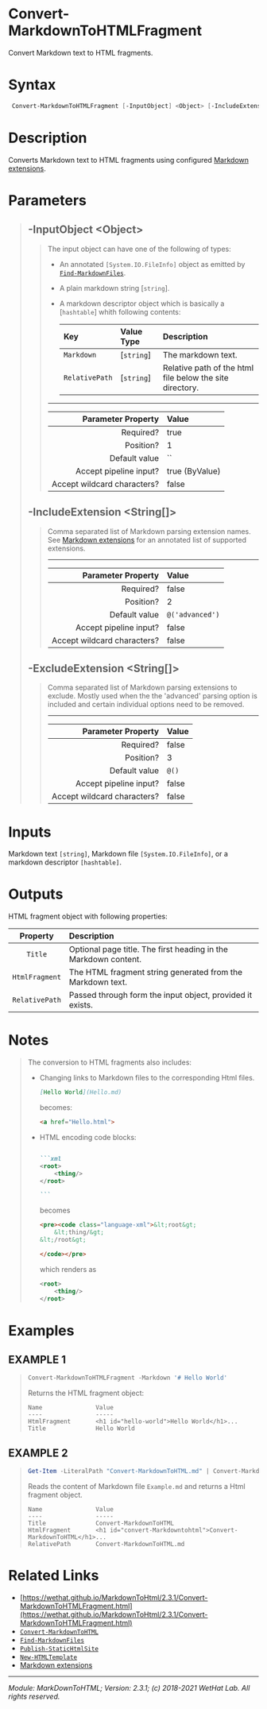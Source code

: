 ﻿# Convert-MarkdownToHTMLFragment

Convert Markdown text to HTML fragments.

# Syntax
```PowerShell
 Convert-MarkdownToHTMLFragment [-InputObject] <Object> [-IncludeExtension] <String[]> [-ExcludeExtension] <String[]>  [<CommonParameters>] 
```


# Description


Converts Markdown text to HTML fragments using configured
[Markdown extensions](about_MarkdownToHTML.md#supported-markdown-extensions).





# Parameters

<blockquote>



## -InputObject \<Object\>

<blockquote>

The input object can have one of the following of types:
* An annotated `[System.IO.FileInfo]` object as emitted by [`Find-MarkdownFiles`](Find-MarkdownFiles.md).
* A plain markdown string [`string`].
* A markdown descriptor object which is basically a [`hashtable`] whith following contents:

  | Key            | Value Type | Description                                              |
  | :------------- | :--------- | :------------------------------------------------------- |
  | `Markdown`     | [`string`] | The markdown text.                                       |
  | `RelativePath` | [`string`] | Relative path of the html file below the site directory. |

---

Parameter Property         | Value
--------------------------:|:----------
Required?                  | true
Position?                  | 1
Default value              | ``
Accept pipeline input?     | true (ByValue)
Accept wildcard characters?| false

</blockquote>
 

## -IncludeExtension \<String[]\>

<blockquote>

Comma separated list of Markdown parsing extension names.
See [Markdown extensions](about_MarkdownToHTML.md#supported-markdown-extensions)
for an annotated list of supported extensions.

---

Parameter Property         | Value
--------------------------:|:----------
Required?                  | false
Position?                  | 2
Default value              | `@('advanced')`
Accept pipeline input?     | false
Accept wildcard characters?| false

</blockquote>
 

## -ExcludeExtension \<String[]\>

<blockquote>

Comma separated list of Markdown parsing extensions to exclude.
Mostly used when the the 'advanced' parsing option is included and
certain individual options need to be removed.

---

Parameter Property         | Value
--------------------------:|:----------
Required?                  | false
Position?                  | 3
Default value              | `@()`
Accept pipeline input?     | false
Accept wildcard characters?| false

</blockquote>


</blockquote>


# Inputs
Markdown text `[string]`, Markdown file `[System.IO.FileInfo]`,
or a markdown descriptor `[hashtable]`.


# Outputs
HTML fragment object with following properties:

| Property       | Description                                                     |
| :------------: | :-------------------------------------------------------------- |
| `Title`        | Optional page title. The first heading in the Markdown content. |
| `HtmlFragment` | The HTML fragment string generated from the Markdown text.      |
| `RelativePath` | Passed through form the input object, provided it exists.       |

# Notes

<blockquote>

The conversion to HTML fragments also includes:

* Changing links to Markdown files to the corresponding Html files.

  ~~~ Markdown
  [Hello World](Hello.md)
  ~~~

  becomes:

  ~~~ html
  <a href="Hello.html">
  ~~~

* HTML encoding code blocks:

  ~~~ Markdown

  ```xml
  <root>
      <thing/>
  </root>

  ```
  ~~~

  becomes

  ~~~ HTML
  <pre><code class="language-xml">&lt;root&gt;
      &lt;thing/&gt;
  &lt;/root&gt;

  </code></pre>
  ~~~

  which renders as

  ```xml
  <root>
      <thing/>
  </root>

  ```

</blockquote>


# Examples


## EXAMPLE 1

> ~~~ PowerShell
> Convert-MarkdownToHTMLFragment -Markdown '# Hello World'
> ~~~
>
> 
> Returns the HTML fragment object:
> 
>     Name               Value
>     ----               -----
>     HtmlFragment       <h1 id="hello-world">Hello World</h1>...
>     Title              Hello World
> 
> 
> 
> 
> 
> 
> 
> 
> 
> 
> 
> 
 
## EXAMPLE 2

> ~~~ PowerShell
> Get-Item -LiteralPath "Convert-MarkdownToHTML.md" | Convert-MarkdownToHTMLFragment
> ~~~
>
> 
> Reads the content of Markdown file `Example.md` and returns a Html fragment object.
> 
>     Name               Value
>     ----               -----
>     Title              Convert-MarkdownToHTML
>     HtmlFragment       <h1 id="convert-Markdowntohtml">Convert-MarkdownToHTML</h1>...
>     RelativePath       Convert-MarkdownToHTML.md
> 
> 
> 
> 
> 
> 
> 
> 
> 
> 
> 
> 


# Related Links

* [https://wethat.github.io/MarkdownToHtml/2.3.1/Convert-MarkdownToHTMLFragment.html](https://wethat.github.io/MarkdownToHtml/2.3.1/Convert-MarkdownToHTMLFragment.html) 
* [`Convert-MarkdownToHTML`](Convert-MarkdownToHTML.md) 
* [`Find-MarkdownFiles`](Find-MarkdownFiles.md) 
* [`Publish-StaticHtmlSite`](Publish-StaticHtmlSite.md) 
* [`New-HTMLTemplate`](New-HTMLTemplate.md) 
* [Markdown extensions](about_MarkdownToHTML.md#supported-markdown-extensions)

---

<cite>Module: MarkDownToHTML; Version: 2.3.1; (c) 2018-2021 WetHat Lab. All rights reserved.</cite>
